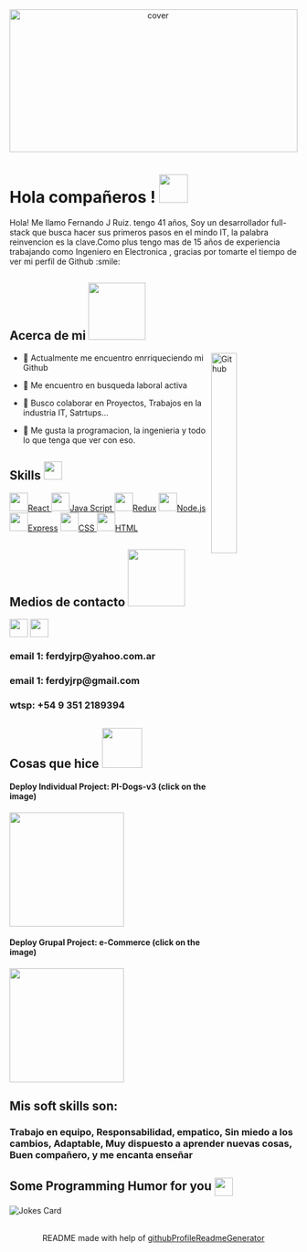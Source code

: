 <div align="center">
<img width="100%" height = "250px" src="https://www.itprotoday.com/sites/itprotoday.com/files/styles/article_featured_retina/public/JavaScript-code.jpg?itok=1Wia7hH0" alt="cover" />
</div>

<h1>Hola compañeros <Desarrolladores />! <img src = "https://raw.githubusercontent.com/MartinHeinz/MartinHeinz/master/wave.gif" width = 50px> </h1>
<p align='center'>

<!-- ![visitors](https://visitor-badge.glitch.me/badge?page_id=FernandoRuizParietti.FernandoRuizParietti) -->

</p>
<div size='20px'> Hola! Me llamo Fernando J Ruiz. tengo 41 años, Soy un desarrollador full-stack que busca hacer sus primeros pasos en el mindo IT, la palabra reinvencion es la clave.Como plus tengo mas de 15 años de experiencia trabajando como Ingeniero en Electronica , gracias por tomarte el tiempo de ver mi perfil de Github :smile: 
</div>

<h2> Acerca de mi <img src = "https://media0.giphy.com/media/KDDpcKigbfFpnejZs6/giphy.gif?cid=ecf05e47oy6f4zjs8g1qoiystc56cu7r9tb8a1fe76e05oty&rid=giphy.gif" width = 100px></h2>

<img width="30%" align="right" alt="Github" src="https://thumbs.dreamstime.com/b/concepto-profesional-del-motor-de-devops-software-programador-administrador-usuario-support-para-construir-la-bandera-infographic-143511812.jpg" />


- 🔭 Actualmente me encuentro enrriqueciendo mi Github

- 🌱 Me encuentro en busqueda laboral activa

- 👯 Busco colaborar en Proyectos, Trabajos en la industria IT, Satrtups... 

- 💬 Me gusta la programacion, la ingenieria y todo lo que tenga que ver con eso. 

<h2> Skills <img src = "https://media2.giphy.com/media/QssGEmpkyEOhBCb7e1/giphy.gif?cid=ecf05e47a0n3gi1bfqntqmob8g9aid1oyj2wr3ds3mg700bl&rid=giphy.gif" width = 32px> </h2>
<a href= https://github.com/FernandoRuizParietti?tab=repositories&q=&type=&language=reactjs&sort= > <img width ='32px' src ='https://raw.githubusercontent.com/rahulbanerjee26/githubAboutMeGenerator/main/icons/reactjs.svg'>React </a>
<a href= https://github.com/FernandoRuizParietti?tab=repositories&q=&type=&language=javascript&sort= > <img width ='32px' src ='https://raw.githubusercontent.com/rahulbanerjee26/githubAboutMeGenerator/main/icons/javascript.svg'>Java Script </a>
<a href= https://github.com/FernandoRuizParietti?tab=repositories&q=&type=&language=redux&sort= > <img width ='32px' src ='https://raw.githubusercontent.com/rahulbanerjee26/githubAboutMeGenerator/main/icons/redux.svg'>Redux</a>
<a href= https://github.com/FernandoRuizParietti?tab=repositories&q=&type=&language=nodejs&sort= > <img width ='32px' src ='https://raw.githubusercontent.com/rahulbanerjee26/githubAboutMeGenerator/main/icons/nodejs.svg'>Node.js </a>
<a href= https://github.com/FernandoRuizParietti?tab=repositories&q=&type=&language=express&sort= > <img width ='32px' src ='https://raw.githubusercontent.com/rahulbanerjee26/githubAboutMeGenerator/main/icons/express.svg'>Express</a>
<a href= https://github.com/FernandoRuizParietti?tab=repositories&q=&type=&language=css&sort= > <img width ='32px' src ='https://raw.githubusercontent.com/rahulbanerjee26/githubAboutMeGenerator/main/icons/css.svg'>CSS </a>
<a href= https://github.com/FernandoRuizParietti?tab=repositories&q=&type=&language=html&sort= > <img width ='32px' src ='https://raw.githubusercontent.com/rahulbanerjee26/githubAboutMeGenerator/main/icons/html.svg'>HTML </a>


<h2> Medios de contacto <img src='https://raw.githubusercontent.com/ShahriarShafin/ShahriarShafin/main/Assets/handshake.gif' width="100px"> </h2>
<a href = 'https://www.linkedin.com/in/fernando-ruiz-parietti/'> <img width = '32px' align= 'center' src="https://raw.githubusercontent.com/rahulbanerjee26/githubAboutMeGenerator/main/icons/linked-in-alt.svg"/></a> 
<a href = 'https://www.github.com/FernandoRuizParietti'> <img width = '32px' align= 'center' src="https://raw.githubusercontent.com/rahulbanerjee26/githubAboutMeGenerator/main/icons/github.svg"/></a> 
 <h3> email 1: ferdyjrp@yahoo.com.ar </h3>
 <h3> email 1: ferdyjrp@gmail.com </h3>
 <h3> wtsp: +54 9 351 2189394 </h3>
 



<h2> Cosas que hice  <img src = "https://media1.giphy.com/media/JZ40cnfnN11KycrvMF/giphy.gif?cid=ecf05e47a0n3gi1bfqntqmob8g9aid1oyj2wr3ds3mg700bl&rid=giphy.gif" width = 70px> </h2>
<h4> Deploy Individual Project: PI-Dogs-v3 (click on the image) <h4>
<a href="https://pi-dogs-v3.vercel.app/">
<img width = '200px' align="center" src="https://encrypted-tbn0.gstatic.com/images?q=tbn:ANd9GcTWzRdtXyfjYmN7EZnBaXDtaMgvnKjgL7kbMg&usqp=CAU"/>
</a>
<br>
 <h4> Deploy Grupal Project: e-Commerce (click on the image) <h4>
<a href="https://ecommerce-pg.vercel.app/">
<img width = '200px' align="center" src="https://images.unsplash.com/photo-1565814636199-ae8133055c1c?ixlib=rb-1.2.1&ixid=MnwxMjA3fDB8MHxwaG90by1wYWdlfHx8fGVufDB8fHx8&auto=format&fit=crop&w=580&q=80"/>
</a>
<br>


<h2> Mis soft skills son: </h2>
  <h3> Trabajo en equipo, Responsabilidad, empatico, Sin miedo a los cambios, Adaptable, Muy dispuesto a aprender nuevas cosas, Buen compañero, y me encanta enseñar</h3> 
 



<h2> Some Programming Humor for you <img align ='center' src='https://media2.giphy.com/media/UQDSBzfyiBKvgFcSTw/giphy.gif?cid=ecf05e47p3cd513axbek3f56ti3jzizq8hincw20jauyyfyw&rid=giphy.gif' width = '32px'></h2>

![Jokes Card](https://readme-jokes.vercel.app/api?theme=default)


<br>
<footer align='center'>README made with help of <a href='https://github.com/rahulbanerjee26/githubProfileReadmeGenerator'>githubProfileReadmeGenerator</a> </footer>
